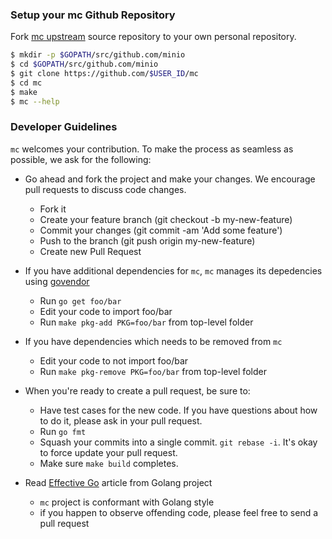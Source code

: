 ### Setup your mc Github Repository
Fork [mc upstream](https://github.com/minio/mc/fork) source repository to your own personal repository.
```sh
$ mkdir -p $GOPATH/src/github.com/minio
$ cd $GOPATH/src/github.com/minio
$ git clone https://github.com/$USER_ID/mc
$ cd mc
$ make
$ mc --help
```

###  Developer Guidelines

``mc`` welcomes your contribution. To make the process as seamless as possible, we ask for the following:

* Go ahead and fork the project and make your changes. We encourage pull requests to discuss code changes.
    - Fork it
    - Create your feature branch (git checkout -b my-new-feature)
    - Commit your changes (git commit -am 'Add some feature')
    - Push to the branch (git push origin my-new-feature)
    - Create new Pull Request

* If you have additional dependencies for ``mc``, ``mc`` manages its depedencies using [govendor](https://github.com/kardianos/govendor)
    - Run `go get foo/bar`
    - Edit your code to import foo/bar
    - Run `make pkg-add PKG=foo/bar` from top-level folder

* If you have dependencies which needs to be removed from ``mc``
    - Edit your code to not import foo/bar
    - Run `make pkg-remove PKG=foo/bar` from top-level folder

* When you're ready to create a pull request, be sure to:
    - Have test cases for the new code. If you have questions about how to do it, please ask in your pull request.
    - Run `go fmt`
    - Squash your commits into a single commit. `git rebase -i`. It's okay to force update your pull request.
    - Make sure `make build` completes.

* Read [Effective Go](https://github.com/golang/go/wiki/CodeReviewComments) article from Golang project
    - `mc` project is conformant with Golang style
    - if you happen to observe offending code, please feel free to send a pull request
